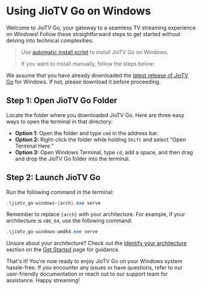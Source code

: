 # Using JioTV Go on Windows

Welcome to JioTV Go, your gateway to a seamless TV streaming experience on Windows! Follow these straightforward steps to get started without delving into technical complexities:

> Use [automatic install script](../get_started.md#automatic-installation-recommended) to install JioTV Go on Windows.
>
> If you want to install manually, follow the steps below:

<div class="warning">

We assume that you have already downloaded the [latest release of JioTV Go](../get_started.md#pre-built-binaries) for Windows. If not, please download it before proceeding.

</div>

## Step 1: Open JioTV Go Folder

Locate the folder where you downloaded JioTV Go. Here are three easy ways to open the terminal in that directory:

- **Option 1:** Open the folder and type `cmd` in the address bar.
- **Option 2:** Right-click the folder while holding `Shift` and select "Open Terminal Here."
- **Option 3:** Open Windows Terminal, type `cd`, add a space, and then drag and drop the JioTV Go folder into the terminal.

## Step 2: Launch JioTV Go

Run the following command in the terminal:

```powershell
.\jiotv_go-windows-{arch}.exe serve
```

Remember to replace `{arch}` with your architecture. For example, if your architecture is `x86_64`, use the following command:

```powershell
.\jiotv_go-windows-amd64.exe serve
```

Unsure about your architecture? Check out the [Identify your architecture](../get_started.md#identifying-your-os-and-architecture) section on the [Get Started](../get_started.md) page for guidance.

That's it! You're now ready to enjoy JioTV Go on your Windows system hassle-free. If you encounter any issues or have questions, refer to our user-friendly documentation or reach out to our support team for assistance. Happy streaming!